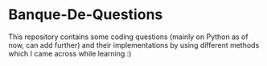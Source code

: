 # Banque-De-Questions

This repository contains some coding questions (mainly on Python as of now, can add further) and their implementations by using different methods which I came across while learning :)
